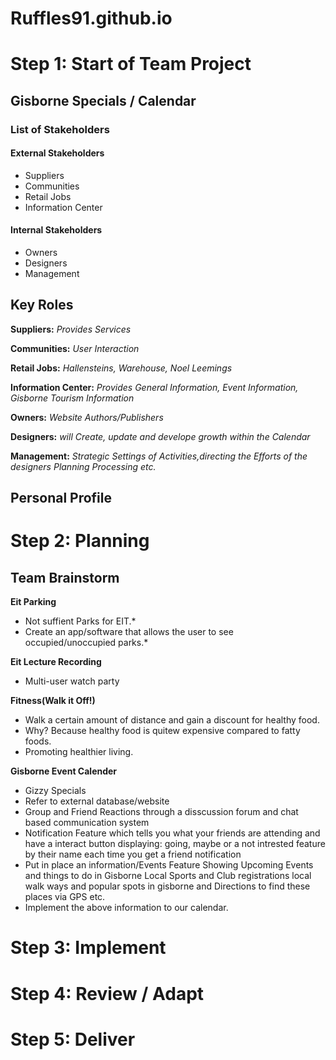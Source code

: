 # Ruffles91.github.io

# Step 1: Start of Team Project

## Gisborne Specials / Calendar

### List of Stakeholders

#### External Stakeholders
- Suppliers
- Communities
- Retail Jobs
- Information Center

#### Internal Stakeholders
- Owners
- Designers
- Management

## Key Roles

**Suppliers:**
*Provides Services*

**Communities:**
*User Interaction*

**Retail Jobs:**
*Hallensteins, Warehouse, Noel Leemings*

**Information Center:**
*Provides General Information, Event Information, Gisborne Tourism Information*

**Owners:**
*Website Authors/Publishers*

**Designers:**
*will Create, update and develope growth within the Calendar*

**Management:**
*Strategic Settings of Activities,directing the Efforts of the designers Planning Processing etc.*




## Personal Profile

# Step 2: Planning

## Team Brainstorm
 
 **Eit Parking**
 - Not suffient Parks for EIT.*
 - Create an app/software that allows the user to see occupied/unoccupied parks.*                       

**Eit Lecture Recording**
- Multi-user watch party                                                                              

**Fitness(Walk it Off!)**
- Walk a certain amount of distance and gain a discount for healthy food.                             
- Why? Because healthy food is quitew expensive compared to fatty foods.
- Promoting healthier living.

**Gisborne Event Calender**
- Gizzy Specials                                                                                      
- Refer to external database/website                                                       
- Group and Friend Reactions through a disscussion forum and chat based communication system
- Notification Feature which tells you what your friends are attending and have a interact button
  displaying: going, maybe or a not intrested feature by their name each time you get a friend notification   
- Put in place an information/Events Feature Showing Upcoming Events and things to do in Gisborne 
  Local Sports and Club registrations local walk ways and popular spots in gisborne 
  and Directions to find these places via GPS etc.
- Implement the above information to our calendar.


# Step 3: Implement

# Step 4: Review / Adapt

# Step 5: Deliver
